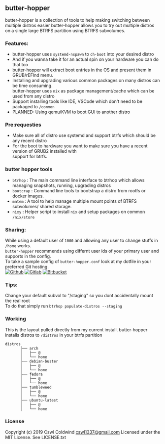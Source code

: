 ## butter-hopper

butter-hopper is a collection of tools to help making switching between multiple distros easier 
butter-hopper allows you to try out  multiple distros on a single large BTRFS partition using BTRFS subvolumes.

### Features:
- butter-hopper uses `systemd-nspawn` to `ch-boot` into your desired distro  
- And if you wanna take it for an actual spin on your hardware you can do that too   
- butter-hopper will extract boot entries in the OS and present them in GRUB/rEFInd menu.
- Installing and upgrading various common packages on many distros can be time consuming.    
     butter-hopper uses `nix` as package management/cache which can be used from any distro
- Support installing tools like IDE, VSCode which don't need to be packaged to `/common`
- PLANNED: Using qemu/KVM to boot GUI to another distro

### Pre:requesties
- Make sure all of distro use systemd and support btrfs which should be any recent distro
- For the boot to hardware you want to make sure you have a recent version of GRUB2 installed with  
support for btrfs.

### butter hopper tools
- `btrhop` : The main command line interface to btrhop which allows managing snapshots, running, upgrading distros
- `bootcrap`  : Command line tools to bootstrap a distro from rootfs or docker images.
- `mntem` : A tool to help manage multiple mount points of BTRFS subvolumes/ shared storage.
- `nixy` : Helper script to install `nix` and setup packages on common `/nix/store`

### Sharing:
While using a default user of `1000` and allowing any user to change stuffs in `/home` works.  
`butter-hopper` recommends using differnt user ids of your primary user and supports in the config.   
To take a sample config of `butter-hopper.conf` look at my dotfile in your preferred Git hosting.  
[![Github](https://i.imgur.com/7UwDPus.png)](https://github.com/cswl/dotfiles/tree/master/config/butter-hopper)
[![Gitlab](https://i.imgur.com/G6QcEk4.jpg)](https://gitlab.com/cswl/dotfiles/tree/master/config/butter-hopper)
[![Bitbucket](https://i.imgur.com/TKS3S7F.png)](hhttps://bitbucket.org/cswl/dotfiles/src/master/config/butter-hopper/)

### Tips:
Change your default subvol to "/staging" so you dont accidentally mount the real root   
To do that simply run  `btrhop populate-distros --staging`


### Working
This is the layout pulled directly from my current install.
butter-hopper installs distros to `/distros` in your btrfs partition  

```
distros
       ├── arch
       │   ├── @
       │   └── home
       ├── debian-buster
       │   ├── @
       │   └── home
       ├── fedora
       │   ├── @
       │   └── home
       ├── tumbleweed
       │   ├── @
       │   └── home
       ├── ubuntu-latest
       │   ├── @
       │   └── home
```


### License
Copyright (c) 2019 Cswl Coldwind <cswl1337@gmail.com>
Licensed under the MIT License. See LICENSE.txt